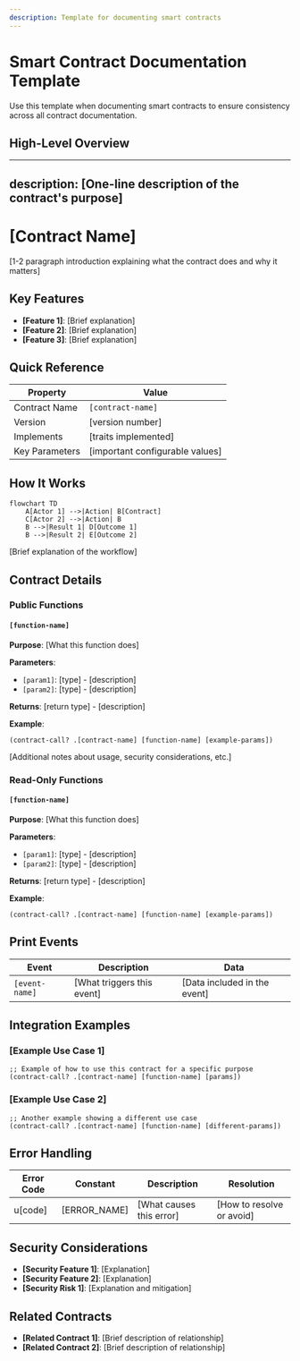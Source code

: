 ```yaml
---
description: Template for documenting smart contracts
---
```


# Smart Contract Documentation Template

Use this template when documenting smart contracts to ensure consistency across all contract documentation.

## High-Level Overview

---
description: [One-line description of the contract's purpose]
---

# [Contract Name]

[1-2 paragraph introduction explaining what the contract does and why it matters]

## Key Features

- **[Feature 1]**: [Brief explanation]
- **[Feature 2]**: [Brief explanation]
- **[Feature 3]**: [Brief explanation]

## Quick Reference

| Property | Value |
|----------|-------|
| Contract Name | `[contract-name]` |
| Version | [version number] |
| Implements | [traits implemented] |
| Key Parameters | [important configurable values] |

## How It Works

```mermaid
flowchart TD
    A[Actor 1] -->|Action| B[Contract]
    C[Actor 2] -->|Action| B
    B -->|Result 1| D[Outcome 1]
    B -->|Result 2| E[Outcome 2]
```

[Brief explanation of the workflow]

## Contract Details

### Public Functions

#### `[function-name]`

**Purpose**: [What this function does]

**Parameters**:
- `[param1]`: [type] - [description]
- `[param2]`: [type] - [description]

**Returns**: [return type] - [description]

**Example**:
```clarity
(contract-call? .[contract-name] [function-name] [example-params])
```

[Additional notes about usage, security considerations, etc.]

### Read-Only Functions

#### `[function-name]`

**Purpose**: [What this function does]

**Parameters**:
- `[param1]`: [type] - [description]
- `[param2]`: [type] - [description]

**Returns**: [return type] - [description]

**Example**:
```clarity
(contract-call? .[contract-name] [function-name] [example-params])
```

## Print Events

| Event | Description | Data |
|-------|-------------|------|
| `[event-name]` | [What triggers this event] | [Data included in the event] |

## Integration Examples

### [Example Use Case 1]

```clarity
;; Example of how to use this contract for a specific purpose
(contract-call? .[contract-name] [function-name] [params])
```

### [Example Use Case 2]

```clarity
;; Another example showing a different use case
(contract-call? .[contract-name] [function-name] [different-params])
```

## Error Handling

| Error Code | Constant | Description | Resolution |
|------------|----------|-------------|------------|
| u[code] | [ERROR_NAME] | [What causes this error] | [How to resolve or avoid] |

## Security Considerations

- **[Security Feature 1]**: [Explanation]
- **[Security Feature 2]**: [Explanation]
- **[Security Risk 1]**: [Explanation and mitigation]

## Related Contracts

- **[Related Contract 1]**: [Brief description of relationship]
- **[Related Contract 2]**: [Brief description of relationship]
